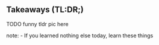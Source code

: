##  Takeaways (TL:DR;)

TODO funny tldr pic here

note:
    - If you learned nothing else today, learn these things
